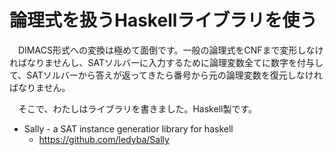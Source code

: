 # 論理式を扱うHaskellライブラリを使う

　DIMACS形式への変換は極めて面倒です。一般の論理式をCNFまで変形しなければなりませんし、SATソルバーに入力するために論理変数全てに数字を付与して、SATソルバーから答えが返ってきたら番号から元の論理変数を復元しなければなりません。

　そこで、わたしはライブラリを書きました。Haskell製です。

 - Sally - a SAT instance generatior library for haskell
   - https://github.com/ledyba/Sally

　
　
